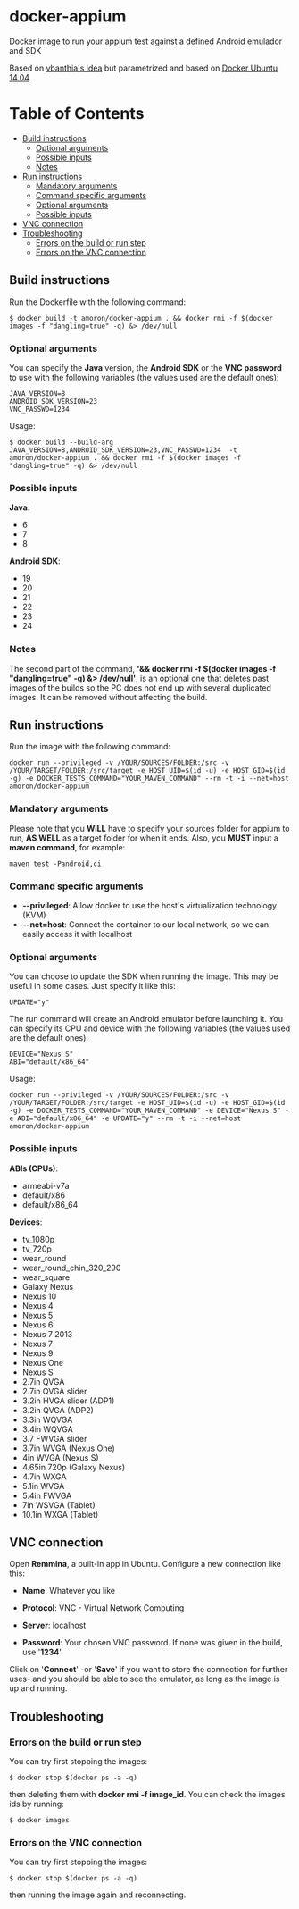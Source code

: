 # docker-appium
Docker image to run your appium test against a defined Android emulador and SDK

Based on <a href="https://github.com/vbanthia/docker-appium">vbanthia's idea</a> but parametrized and based on <a href="https://hub.docker.com/_/ubuntu/">Docker Ubuntu 14.04</a>.

# Table of Contents
  - [Build instructions](#build-instructions)
    - [Optional arguments](#optional-arguments)
    - [Possible inputs](#possible-inputs)
    - [Notes](#notes)
  - [Run instructions](#run-instructions)
    - [Mandatory arguments](#mandatory-arguments)
    - [Command specific arguments](#command-specific-arguments)
    - [Optional arguments](#optional-arguments-1)
    - [Possible inputs](#possible-inputs-1)
  - [VNC connection](#vnc-connection)
  - [Troubleshooting](#troubleshooting)
    - [Errors on the build or run step](#errors-on-the-build-or-run-step)
    - [Errors on the VNC connection](#errors-on-the-vnc-connection)


## Build instructions

Run the Dockerfile with the following command:

```
$ docker build -t amoron/docker-appium . && docker rmi -f $(docker images -f "dangling=true" -q) &> /dev/null
```

### Optional arguments

You can specify the **Java** version, the **Android SDK** or the **VNC password** to use with the following variables (the values used are the default ones):

```
JAVA_VERSION=8
ANDROID_SDK_VERSION=23
VNC_PASSWD=1234
```

Usage:
```
$ docker build --build-arg JAVA_VERSION=8,ANDROID_SDK_VERSION=23,VNC_PASSWD=1234  -t amoron/docker-appium . && docker rmi -f $(docker images -f "dangling=true" -q) &> /dev/null
```

### Possible inputs

**Java**:
- 6
- 7
- 8

**Android SDK**:
- 19
- 20
- 21
- 22
- 23
- 24

### Notes

The second part of the command, **'&& docker rmi -f $(docker images -f "dangling=true" -q) &> /dev/null'**, is an optional one that deletes past images of the builds so the PC does not end up with several duplicated images. It can be removed without affecting the build.

## Run instructions

Run the image with the following command:

```
docker run --privileged -v /YOUR/SOURCES/FOLDER:/src -v /YOUR/TARGET/FOLDER:/src/target -e HOST_UID=$(id -u) -e HOST_GID=$(id -g) -e DOCKER_TESTS_COMMAND="YOUR_MAVEN_COMMAND" --rm -t -i --net=host amoron/docker-appium
```

### Mandatory arguments

Please note that you **WILL** have to specify your sources folder for appium to run, **AS WELL** as a target folder for when it ends. Also, you **MUST** input a **maven command**, for example:

```
maven test -Pandroid,ci
```

### Command specific arguments

- **--privileged**: Allow docker to use the host's virtualization technology (KVM)
- **--net=host**: Connect the container to our local network, so we can easily access it with localhost

### Optional arguments

You can choose to update the SDK when running the image. This may be useful in some cases. Just specify it like this:

```
UPDATE="y"
```

The run command will create an Android emulator before launching it. You can specify its CPU and device with the following variables (the values used are the default ones):

```
DEVICE="Nexus S"
ABI="default/x86_64"
```

Usage:
```
docker run --privileged -v /YOUR/SOURCES/FOLDER:/src -v /YOUR/TARGET/FOLDER:/src/target -e HOST_UID=$(id -u) -e HOST_GID=$(id -g) -e DOCKER_TESTS_COMMAND="YOUR_MAVEN_COMMAND" -e DEVICE="Nexus S" -e ABI="default/x86_64" -e UPDATE="y" --rm -t -i --net=host amoron/docker-appium
```

### Possible inputs

**ABIs (CPUs)**:
- armeabi-v7a
- default/x86
- default/x86_64

**Devices**: 
- tv_1080p
- tv_720p
- wear_round
- wear_round_chin_320_290
- wear_square
- Galaxy Nexus
- Nexus 10
- Nexus 4
- Nexus 5
- Nexus 6
- Nexus 7 2013
- Nexus 7
- Nexus 9
- Nexus One
- Nexus S
- 2.7in QVGA
- 2.7in QVGA slider
- 3.2in HVGA slider (ADP1)
- 3.2in QVGA (ADP2)
- 3.3in WQVGA
- 3.4in WQVGA
- 3.7 FWVGA slider
- 3.7in WVGA (Nexus One)
- 4in WVGA (Nexus S)
- 4.65in 720p (Galaxy Nexus)
- 4.7in WXGA
- 5.1in WVGA
- 5.4in FWVGA
- 7in WSVGA (Tablet)
- 10.1in WXGA (Tablet)


## VNC connection

Open **Remmina**, a built-in app in Ubuntu. Configure a new connection like this:

- **Name**: Whatever you like

- **Protocol**: VNC - Virtual Network Computing

- **Server**: localhost

- **Password**: Your chosen VNC password. If none was given in the build, use '**1234**'.

Click on '**Connect**' -or '**Save**' if you want to store the connection for further uses- and you should be able to see the emulator, as long as the image is up and running.

## Troubleshooting

### Errors on the build or run step

You can try first stopping the images:

```
$ docker stop $(docker ps -a -q)
```

then deleting them with **docker rmi -f image_id**. You can check the images ids by running:

```
$ docker images
```

### Errors on the VNC connection

You can try first stopping the images:

```
$ docker stop $(docker ps -a -q)
```

then running the image again and reconnecting.
